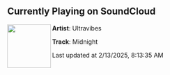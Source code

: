 ## Currently Playing on SoundCloud

[<img align="left" width="100" src="https://i1.sndcdn.com/artworks-z056YHqcwOeAPy9A-GDLzPA-t500x500.jpg">](https://soundcloud.com/ultravibes/midnight)

**Artist**: Ultravibes 

**Track**: Midnight

Last updated at 2/13/2025, 8:13:35 AM
